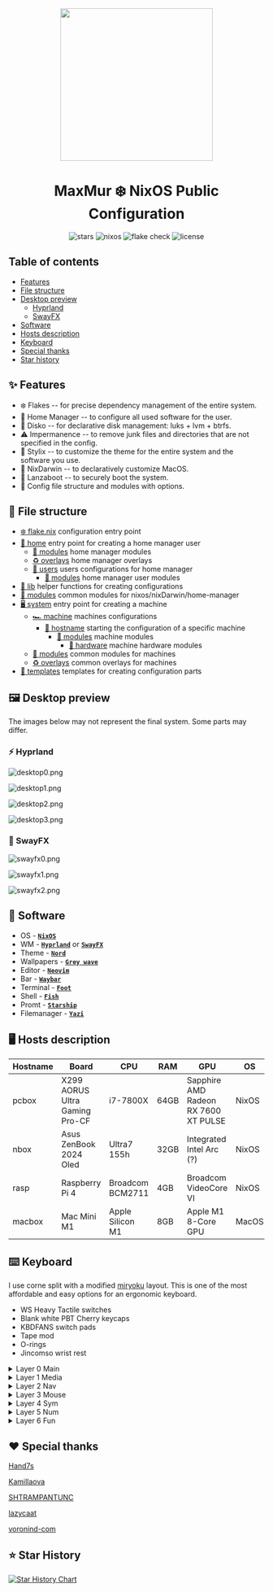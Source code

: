 <div align="center"><img src="assets/nixos-logo.png" width="300px"></div>
<h1 align="center">MaxMur ❄️ NixOS Public Configuration</h1>

<div align="center">

![stars](https://img.shields.io/github/stars/TheMaxMur/NixOS-Configuration?label=Stars&color=F5A97F&labelColor=303446&style=flat&logo=starship&logoColor=F5A97F)
![nixos](https://img.shields.io/badge/NixOS-unstable-blue.svg?style=flat&logo=nixos&logoColor=CAD3F5&colorA=24273A&colorB=8aadf4)
![flake check](https://img.shields.io/static/v1?label=Nix%20Flake&message=Check&style=flat&logo=nixos&colorA=24273A&colorB=9173ff&logoColor=CAD3F5)
![license](https://img.shields.io/static/v1.svg?style=flat&label=License&message=Unlicense&colorA=24273A&colorB=91d7e3&logo=unlicense&logoColor=91d7e3&)

</div>

## Table of contents

- [Features](#-features)
- [File structure](#-file-structure)
- [Desktop preview](#%EF%B8%8F-desktop-preview)
    - [Hyprland](#-hyprland)
    - [SwayFX](#-swayfx)
- [Software](#-software)
- [Hosts description](#%EF%B8%8F-hosts-description)
- [Keyboard](#%EF%B8%8F-keyboard)
- [Special thanks](#%EF%B8%8F-special-thanks)
- [Star history](#-star-history)

## ✨ Features 

- ❄️ Flakes -- for precise dependency management of the entire system.
- 🏡 Home Manager -- to configure all used software for the user.
- 💽 Disko -- for declarative disk management: luks + lvm + btrfs.
- ⚠️ Impermanence -- to remove junk files and directories that are not specified in the config.
- 💈 Stylix -- to customize the theme for the entire system and the software you use.
- 🍎 NixDarwin -- to declaratively customize MacOS.
- 🔐 Lanzaboot -- to securely boot the system.
- 📁 Config file structure and modules with options.

## 📁 File structure

- [❄️ flake.nix](flake.nix) configuration entry point
- [🏡 home](home/default.nix) entry point for creating a home manager user
    - [🧩 modules](home/modules/) home manager modules 
    - [♻️ overlays](home/overlays) home manager overlays
    - [👤 users](home/users) users configurations for home manager
        - [🧩 modules](home/users/maxmur/modules/) home manager user modules
- [📃 lib](lib/default.nix) helper functions for creating configurations
- [🧩 modules](modules/default.nix) common modules for nixos/nixDarwin/home-manager
- [🖥️ system](system/default.nix) entry point for creating a machine
    - [🏎️ machine](system/machine) machines configurations
        - [🚀 hostname](system/machine/pcbox/) starting the configuration of a specific machine
            - [🧩 modules](system/machine/pcbox/modules) machine modules
                - [💾 hardware](system/machine/pcbox/modules/hardware) machine hardware modules
    - [🧩 modules](system/modules) common modules for machines
    - [♻️ overlays](system/overlays) common overlays for machines
- [📄 templates](templates/default.nix) templates for creating configuration parts

## 🖼️ Desktop preview

The images below may not represent the final system. Some parts may differ.

### ⚡ Hyprland

![desktop0.png](assets/github/desktop0.png)

![desktop1.png](assets/github/desktop1.png)

![desktop2.png](assets/github/desktop2.png)

![desktop3.png](assets/github/desktop3.png)

### 💪 SwayFX

![swayfx0.png](assets/github/swayfx/image0.png)

![swayfx1.png](assets/github/swayfx/image1.png)

![swayfx2.png](assets/github/swayfx/image2.png)

## 📘 Software

 - OS - [**`NixOS`**](https://nixos.org/)
 - WM - [**`Hyprland`**](https://hyprland.org/) or [**`SwayFX`**](https://github.com/WillPower3309/swayfx)
 - Theme - [**`Nord`**](https://github.com/nordtheme/nord)
 - Wallpapers - [**`Grey wave`**](assets/grey_gradient.png)
 - Editor - [**`Neovim`**](https://neovim.io/)
 - Bar - [**`Waybar`**](https://github.com/Alexays/Waybar)
 - Terminal - [**`Foot`**](https://codeberg.org/dnkl/foot)
 - Shell - [**`Fish`**](https://fishshell.com/)
 - Promt - [**`Starship`**](https://starship.rs/)
 - Filemanager - [**`Yazi`**](https://github.com/sxyazi/yazi)

## 🖥️ Hosts description

| Hostname | Board | CPU | RAM | GPU | OS | State |
| --- | --- | --- | --- | --- | --- | --- |
| pcbox | X299 AORUS Ultra Gaming Pro-CF | i7-7800X | 64GB | Sapphire AMD Radeon RX 7600 XT PULSE | NixOS | OK |
| nbox | Asus ZenBook 2024 Oled | Ultra7 155h | 32GB | Integrated Intel Arc (?) | NixOS | OK |
| rasp | Raspberry Pi 4 | Broadcom BCM2711 | 4GB | Broadcom VideoCore VI | NixOS | OK |
| macbox | Mac Mini M1 | Apple Silicon M1 | 8GB | Apple M1 8-Core GPU | MacOS | ? |

## ⌨️ Keyboard

I use corne split with a modified [miryoku](https://github.com/manna-harbour/miryoku) layout. This is one of the most affordable and easy options for an ergonomic keyboard. 

- WS Heavy Tactile switches
- Blank white PBT Cherry keycaps
- KBDFANS switch pads
- Tape mod
- O-rings
- Jincomso wrist rest 

<details><summary>Layer 0 Main</summary>

![layer-0.png](assets/keyboard/layer-0.png)

</details>

<details><summary>Layer 1 Media</summary>

![layer-1.png](assets/keyboard/layer-1.png)

</details>

<details><summary>Layer 2 Nav</summary>

![layer-2.png](assets/keyboard/layer-2.png)

</details>

<details><summary>Layer 3 Mouse</summary>

![layer-3.png](assets/keyboard/layer-3.png)

</details>

<details><summary>Layer 4 Sym</summary>

![layer-4.png](assets/keyboard/layer-4.png)

</details>

<details><summary>Layer 5 Num</summary>

![layer-5.png](assets/keyboard/layer-5.png)

</details>

<details><summary>Layer 6 Fun</summary>

![layer-6.png](assets/keyboard/layer-6.png)

</details>

## ❤️ Special thanks

[Hand7s](https://github.com/s0me1newithhand7s)

[Kamillaova](https://github.com/Kamillaova)

[SHTRAMPANTUNC](https://github.com/SHTRAMPANTUNC)

[lazycaat](https://github.com/lazycaat)

[voronind-com](https://github.com/voronind-com)

## ⭐ Star History

<a href="https://star-history.com/#TheMaxMur/NixOS-Configuration&Date">
 <picture>
   <source media="(prefers-color-scheme: dark)" srcset="https://api.star-history.com/svg?repos=TheMaxMur/NixOS-Configuration&type=Date&theme=dark" />
   <source media="(prefers-color-scheme: light)" srcset="https://api.star-history.com/svg?repos=TheMaxMur/NixOS-Configuration&type=Date" />
   <img alt="Star History Chart" src="https://api.star-history.com/svg?repos=TheMaxMur/NixOS-Configuration&type=Date" />
 </picture>
</a>

